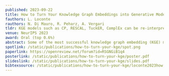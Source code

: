 ```yaml
---
published: 2023-09-22
title: How to Turn Your Knowledge Graph Embeddings into Generative Models
fauthors: L. Loconte
rauthors: N. Di Mauro, R. Peharz, A. Vergari
tldr: KGE models such as CP, RESCAL, TuckER, ComplEx can be re-interpreted as circuits to unlock their generative capabilities, scaling up learning and guaranteeing the satisfaction of logical constraints by design.
venue: NeurIPS 2023
award: Oral (top 0.6%)
abstract: Some of the most successful knowledge graph embedding (KGE) models for link prediction -- CP, RESCAL, TuckER, ComplEx -- can be interpreted as energy-based models. Under this perspective they are not amenable for exact maximum-likelihood estimation (MLE), sampling and struggle to integrate logical constraints. This work re-interprets the score functions of these KGEs as circuits -- constrained computational graphs allowing efficient marginalisation. Then, we design two recipes to obtain efficient generative circuit models by either restricting their activations to be non-negative or squaring their outputs. Our interpretation comes with little or no loss of performance for link prediction, while the circuits framework unlocks exact learning by MLE, efficient sampling of new triples, and guarantee that logical constraints are satisfied by design. Furthermore, our models scale more gracefully than the original KGEs on graphs with millions of entities.
spotlink: /static/publications/how-to-turn-your-kge/spot.png
paperlink: https://openreview.net/forum?id=RSGNGiB1q4
posterlink: /static/publications/how-to-turn-your-kge/poster.pdf
slideslink: /static/publications/how-to-turn-your-kge/slides.pdf
bibtexsource: /static/publications/how-to-turn-your-kge/loconte2023how.bib
---
```

